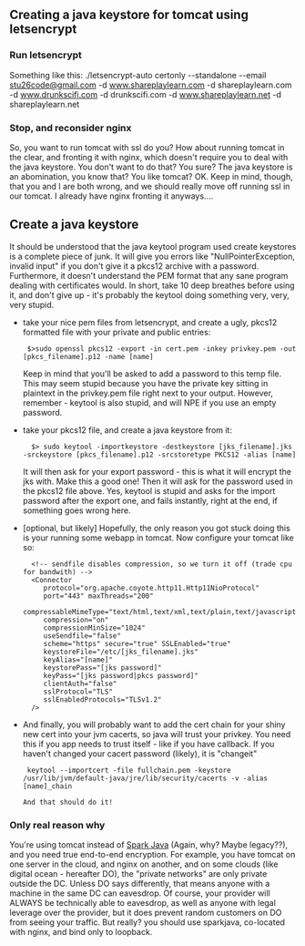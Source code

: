 ## Creating a java keystore for tomcat using letsencrypt

### Run letsencrypt

Something like this:
./letsencrypt-auto certonly --standalone --email stu26code@gmail.com -d www.shareplaylearn.com -d shareplaylearn.com -d www.drunkscifi.com -d drunkscifi.com -d www.shareplaylearn.net -d shareplaylearn.net

### Stop, and reconsider nginx

So, you want to run tomcat with ssl do you? How about running tomcat in the clear, and fronting it with nginx, which doesn't require you to deal with the java keystore. You don't want to do that? You sure? The java keystore is an abomination, you know that? You like tomcat? OK. Keep in mind, though, that you and I are both wrong, and we should really move off running ssl in our tomcat. I already have nginx fronting it anyways....

## Create a java keystore
It should be understood that the java keytool program used create keystores is a complete piece of junk. It will give you errors like "NullPointerException, invalid input" if you don't give it a pkcs12 archive with a password.
Furthermore, it doesn't understand the PEM format that any sane program dealing with certificates would. In short, take 10 deep breathes before using it, and don't give up - it's probably the keytool doing something very, very, very stupid.

 - take your nice pem files from letsencrypt, and create a ugly, pkcs12 formatted file with your private and public entries:
     ```
      $>sudo openssl pkcs12 -export -in cert.pem -inkey privkey.pem -out [pkcs_filename].p12 -name [name]
     ```
   Keep in mind that you'll be asked to add a password to this temp file. This may seem stupid because you have the private key sitting in plaintext in the privkey.pem file right next to your output.
   However, remember - keytool is also stupid, and will NPE if you use an empty password.

 - take your pkcs12 file, and create a java keystore from it:
    ```
      $> sudo keytool -importkeystore -destkeystore [jks_filename].jks -srckeystore [pkcs_filename].p12 -srcstoretype PKCS12 -alias [name]
    ```
   It will then ask for your export password - this is what it will encrypt the jks with. Make this a good one!
   Then it will ask for the password used in the pkcs12 file above. Yes, keytool is stupid and asks for the import password after the export one, and fails instantly, right at the end, if something goes wrong here.

 - [optional, but likely] Hopefully, the only reason you got stuck doing this is your running some webapp in tomcat. Now configure your tomcat like so:
    
      ```
        <!-- sendfile disables compression, so we turn it off (trade cpu for bandwith) -->
        <Connector
           protocol="org.apache.coyote.http11.Http11NioProtocol"
           port="443" maxThreads="200"
           compressableMimeType="text/html,text/xml,text/plain,text/javascript,text/css,text/js,text/json,application/javascript"
           compression="on"
           compressionMinSize="1024"
           useSendfile="false"
           scheme="https" secure="true" SSLEnabled="true"
           keystoreFile="/etc/[jks_filename].jks"
           keyAlias="[name]"
           keystorePass="[jks password]"
           keyPass="[jks password|pkcs password]"
           clientAuth="false"
           sslProtocol="TLS"
           sslEnabledProtocols="TLSv1.2"
        />
      ```

 - And finally, you will probably want to add the cert chain for your shiny new cert into your jvm cacerts, so java will trust your privkey. You need this if you app needs to trust itself - like if you have callback.
   If you haven't changed your cacert password (likely), it is "changeit"
   ```
    keytool --importcert -file fullchain.pem -keystore /usr/lib/jvm/default-java/jre/lib/security/cacerts -v -alias [name]_chain

   And that should do it! 

### Only real reason why
You're using tomcat instead of  <a href="http://sparkjava.com/">Spark Java</a> (Again, why? Maybe legacy??), and you need true end-to-end encryption. For example, you have tomcat on one server in the cloud, and nginx on another, and on some clouds (like digital ocean - hereafter DO), the "private networks" are only private outside the DC. Unless DO says differently, that means anyone with a machine in the same DC can eavesdrop. Of course, your provider will ALWAYS be technically able to eavesdrop, as well as anyone with legal leverage over the provider, but it does prevent random customers on DO from seeing your traffic. But really? you should use sparkjava, co-located with nginx, and bind only to loopback. 

